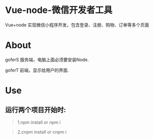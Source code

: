 


# Vue-node-微信开发者工具
Vue+node 实现微信小程序开发，包含登录、注册、购物、订单等多个页面


# About
 goferS  服务端，电脑上面必须要安装Node.
 
 goferT  前端，显示给用户的界面.

# Use
## 运行两个项目开始时:

 > 1.npm install or npm i

 > 2.cnpm install or cnpm i 

  

